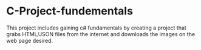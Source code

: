 # C-Project-fundementals
This project includes gaining c# fundamentals by creating a project that grabs HTML/JSON files from the internet and downloads the images on the web page desired.  
